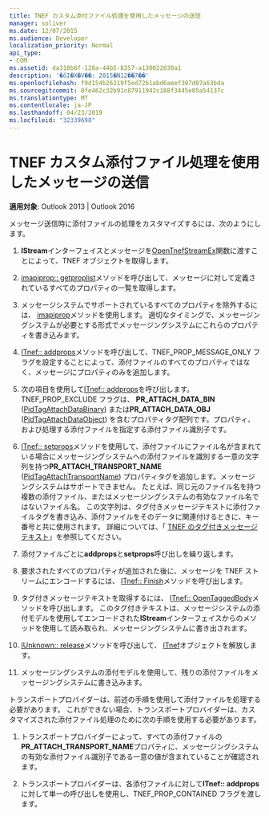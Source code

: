 ```yaml
---
title: TNEF カスタム添付ファイル処理を使用したメッセージの送信
manager: soliver
ms.date: 12/07/2015
ms.audience: Developer
localization_priority: Normal
api_type:
- COM
ms.assetid: da318b6f-128a-44b5-8357-a130022030a1
description: '�ŏI�X�V��: 2015�N12��7��'
ms.openlocfilehash: f9d154b26319f5ed72b1abd6aeef307d07a63bda
ms.sourcegitcommit: 8fe462c32b91c87911942c188f3445e85a54137c
ms.translationtype: MT
ms.contentlocale: ja-JP
ms.lasthandoff: 04/23/2019
ms.locfileid: "32339698"
---
```

# <a name="sending-messages-by-using-tnef-custom-attachment-processing"></a>TNEF カスタム添付ファイル処理を使用したメッセージの送信

 
  
**適用対象**: Outlook 2013 | Outlook 2016 
  
メッセージ送信時に添付ファイルの処理をカスタマイズするには、次のようにします。
  
1. **IStream**インターフェイスとメッセージを[OpenTnefStreamEx](opentnefstreamex.md)関数に渡すことによって、TNEF オブジェクトを取得します。 
    
2. [imapiprop:: getproplist](imapiprop-getproplist.md)メソッドを呼び出して、メッセージに対して定義されているすべてのプロパティの一覧を取得します。 
    
3. メッセージシステムでサポートされているすべてのプロパティを除外するには、 [imapiprop](imapipropiunknown.md)メソッドを使用します。 適切なタイミングで、メッセージングシステムが必要とする形式でメッセージングシステムにこれらのプロパティを書き込みます。 
    
4. [ITnef:: addprops](itnef-addprops.md)メソッドを呼び出して、TNEF_PROP_MESSAGE_ONLY フラグを設定することによって、添付ファイルのすべてのプロパティではなく、メッセージにプロパティのみを追加します。 
    
5. 次の項目を使用して[ITnef:: addprops](itnef-addprops.md)を呼び出します。 TNEF_PROP_EXCLUDE フラグは、 **PR_ATTACH_DATA_BIN** ([PidTagAttachDataBinary](pidtagattachdatabinary-canonical-property.md)) または**PR_ATTACH_DATA_OBJ** ([PidTagAttachDataObject](pidtagattachdataobject-canonical-property.md)) を含むプロパティタグ配列です。プロパティ、および処理する添付ファイルを指定する添付ファイル識別子です。
    
6. [ITnef:: setprops](itnef-setprops.md)メソッドを使用して、添付ファイルにファイル名が含まれている場合にメッセージングシステムへの添付ファイルを識別する一意の文字列を持つ**PR_ATTACH_TRANSPORT_NAME** ([PidTagAttachTransportName](pidtagattachtransportname-canonical-property.md)) プロパティタグを追加します。メッセージングシステムはサポートできません。 たとえば、同じ元のファイル名を持つ複数の添付ファイル、またはメッセージングシステムの有効なファイル名ではないファイル名。 この文字列は、タグ付きメッセージテキストに添付ファイルタグを書き込み、添付ファイルをそのデータに関連付けるときに、キー番号と共に使用されます。 詳細については、「 [TNEF のタグ付きメッセージテキスト](tnef-tagged-message-text.md)」を参照してください。
    
7. 添付ファイルごとに**addprops**と**setprops**呼び出しを繰り返します。 
    
8. 要求されたすべてのプロパティが追加された後に、メッセージを TNEF ストリームにエンコードするには、 [ITnef:: Finish](itnef-finish.md)メソッドを呼び出します。 
    
9. タグ付きメッセージテキストを取得するには、 [ITnef:: OpenTaggedBody](itnef-opentaggedbody.md)メソッドを呼び出します。 このタグ付きテキストは、メッセージシステムの添付モデルを使用してエンコードされた**IStream**インターフェイスからのメソッドを使用して読み取られ、メッセージングシステムに書き出されます。 
    
10. [IUnknown:: release](https://msdn.microsoft.com/library/4b494c6f-f0ee-4c35-ae45-ed956f40dc7a%28Office.15%29.aspx)メソッドを呼び出して、 [ITnef](itnefiunknown.md)オブジェクトを解放します。 
    
11. メッセージングシステムの添付モデルを使用して、残りの添付ファイルをメッセージングシステムに書き込みます。
    
トランスポートプロバイダーは、前述の手順を使用して添付ファイルを処理する必要があります。 これができない場合、トランスポートプロバイダーは、カスタマイズされた添付ファイル処理のために次の手順を使用する必要があります。
  
1. トランスポートプロバイダーによって、すべての添付ファイルの**PR_ATTACH_TRANSPORT_NAME**プロパティに、メッセージングシステムの有効な添付ファイル識別子である一意の値が含まれていることが確認されます。 
    
2. トランスポートプロバイダーは、各添付ファイルに対して**ITnef:: addprops**に対して単一の呼び出しを使用し、TNEF_PROP_CONTAINED フラグを渡します。 
    

